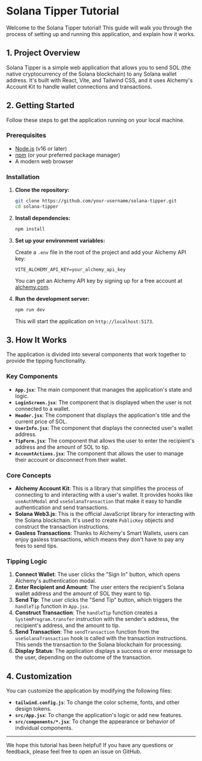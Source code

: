 # Solana Tipper Tutorial

Welcome to the Solana Tipper tutorial! This guide will walk you through the process of setting up and running this application, and explain how it works.

## 1. Project Overview

Solana Tipper is a simple web application that allows you to send SOL (the native cryptocurrency of the Solana blockchain) to any Solana wallet address. It's built with React, Vite, and Tailwind CSS, and it uses Alchemy's Account Kit to handle wallet connections and transactions.

## 2. Getting Started

Follow these steps to get the application running on your local machine.

### Prerequisites

- [Node.js](https://nodejs.org/) (v16 or later)
- [npm](https://www.npmjs.com/) (or your preferred package manager)
- A modern web browser

### Installation

1. **Clone the repository:**

   ```bash
   git clone https://github.com/your-username/solana-tipper.git
   cd solana-tipper
   ```

2. **Install dependencies:**

   ```bash
   npm install
   ```

3. **Set up your environment variables:**

   Create a `.env` file in the root of the project and add your Alchemy API key:

   ```
   VITE_ALCHEMY_API_KEY=your_alchemy_api_key
   ```

   You can get an Alchemy API key by signing up for a free account at [alchemy.com](https://www.alchemy.com/).

4. **Run the development server:**

   ```bash
   npm run dev
   ```

   This will start the application on `http://localhost:5173`.

## 3. How It Works

The application is divided into several components that work together to provide the tipping functionality.

### Key Components

- **`App.jsx`**: The main component that manages the application's state and logic.
- **`LoginScreen.jsx`**: The component that is displayed when the user is not connected to a wallet.
- **`Header.jsx`**: The component that displays the application's title and the current price of SOL.
- **`UserInfo.jsx`**: The component that displays the connected user's wallet address.
- **`TipForm.jsx`**: The component that allows the user to enter the recipient's address and the amount of SOL to tip.
- **`AccountActions.jsx`**: The component that allows the user to manage their account or disconnect from their wallet.

### Core Concepts

- **Alchemy Account Kit**: This is a library that simplifies the process of connecting to and interacting with a user's wallet. It provides hooks like `useAuthModal` and `useSolanaTransaction` that make it easy to handle authentication and send transactions.
- **Solana Web3.js**: This is the official JavaScript library for interacting with the Solana blockchain. It's used to create `PublicKey` objects and construct the transaction instructions.
- **Gasless Transactions**: Thanks to Alchemy's Smart Wallets, users can enjoy gasless transactions, which means they don't have to pay any fees to send tips.

### Tipping Logic

1. **Connect Wallet**: The user clicks the "Sign In" button, which opens Alchemy's authentication modal.
2. **Enter Recipient and Amount**: The user enters the recipient's Solana wallet address and the amount of SOL they want to tip.
3. **Send Tip**: The user clicks the "Send Tip" button, which triggers the `handleTip` function in `App.jsx`.
4. **Construct Transaction**: The `handleTip` function creates a `SystemProgram.transfer` instruction with the sender's address, the recipient's address, and the amount to tip.
5. **Send Transaction**: The `sendTransaction` function from the `useSolanaTransaction` hook is called with the transaction instructions. This sends the transaction to the Solana blockchain for processing.
6. **Display Status**: The application displays a success or error message to the user, depending on the outcome of the transaction.

## 4. Customization

You can customize the application by modifying the following files:

- **`tailwind.config.js`**: To change the color scheme, fonts, and other design tokens.
- **`src/App.jsx`**: To change the application's logic or add new features.
- **`src/components/*.jsx`**: To change the appearance or behavior of individual components.

---

We hope this tutorial has been helpful! If you have any questions or feedback, please feel free to open an issue on GitHub.
